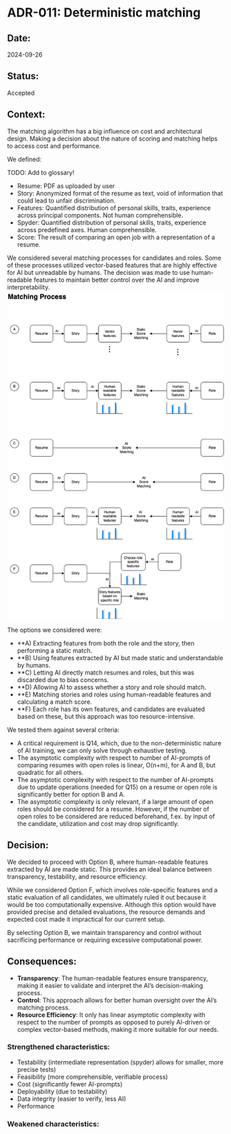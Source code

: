 # ADR-011: Deterministic matching

## Date:

2024-09-26

## Status:

Accepted

## Context:

The matching algorithm has a big influence on cost and architectural design.
Making a decision about the nature of scoring and matching helps to access
cost and performance.

We defined:

TODO: Add to glossary!

- Resume: PDF as uploaded by user
- Story: Anonymized format of the resume as text, void of information that could lead to unfair discrimination.
- Features: Quantified distribution of personal skills, traits, experience across principal components. Not human
  comprehensible.
- Spyder: Quantified distribution of personal skills, traits, experience across predefined axes. Human comprehensible.
- Score: The result of comparing an open job with a representation of a resume.

We considered several matching processes for candidates and roles. Some of these processes utilized vector-based features
that are highly effective for AI but unreadable by humans. The decision was made to use human-readable features to
maintain better control over the AI and improve interpretability.
![Matching Process](./images/ADR-011-matching-process.png)

The options we considered were:

- **A) Extracting features from both the role and the story, then performing a static match.
- **B) Using features extracted by AI but made static and understandable by humans.
- **C) Letting AI directly match resumes and roles, but this was discarded due to bias concerns.
- **D) Allowing AI to assess whether a story and role should match.
- **E) Matching stories and roles using human-readable features and calculating a match score.
- **F) Each role has its own features, and candidates are evaluated based on these, but this approach was too
  resource-intensive.

We tested them against several criteria:
- A critical requirement is Q14, which, due to the non-deterministic nature of AI training, we can
only solve through exhaustive testing.
- The asymptotic complexity with respect to number of AI-prompts of comparing resumes with open roles is linear, O(n+m), for A and B, 
but quadratic for all others.
- The asymptotic complexity with respect to the number of AI-prompts due to update operations (needed for Q15) on a resume or open role is
  significantly better for option B and A.
- The asymptotic complexity is only relevant, if a large amount of open roles should be considered for a resume.
However, if the number of open roles to be considered are reduced beforehand, f.ex. by input of the candidate,
utilization and cost may drop significantly.


## Decision:

We decided to proceed with Option B, where human-readable features extracted by AI are made static. This provides an
ideal balance between transparency, testability, and resource efficiency. 

While we considered Option F, which involves role-specific features and a static evaluation of all candidates, we
ultimately ruled it out because it would be too computationally expensive. Although this option would have provided
precise and detailed evaluations, the resource demands and expected cost made it impractical for our current setup.

By selecting Option B, we maintain transparency and control without sacrificing performance or requiring excessive
computational power.

## Consequences:

- **Transparency**: The human-readable features ensure transparency, making it easier to validate and interpret the AI’s
  decision-making process.
- **Control**: This approach allows for better human oversight over the AI’s matching process.
- **Resource Efficiency**: It only has linear asymptotic complexity with respect to the number of prompts
as opposed to purely AI-driven or complex vector-based methods,
  making it more suitable for our needs.

### Strengthened characteristics:

- Testability (intermediate representation (spyder) allows for smaller, more precise tests)
- Feasibility (more comprehensible, verifiable process)
- Cost (significantly fewer AI-prompts)
- Deployability (due to testability)
- Data integrity (easier to verify, less AI)
- Performance

### Weakened characteristics:
